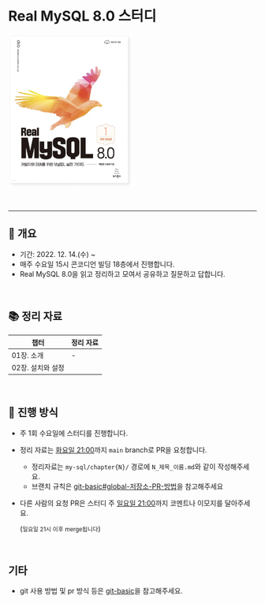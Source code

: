 # Real MySQL 8.0 스터디

<span align="left"><img width="50%" src="./src/image/cover.png"/></span>

</br>

-----

## 📆 개요

- 기간: 2022. 12. 14.(수) ~
- 매주 수요일 15시 콘코디언 빌딩 18층에서 진행합니다.
- Real MySQL 8.0을 읽고 정리하고 모여서 공유하고 질문하고 답합니다.

<br>

## 📚 정리 자료

| 챕터                              | 정리 자료 |
| --------------------------------- | :-------- |
| 01장. 소개                         | - |
| 02장. 설치와 설정                    |  |

<br>

## 📜 진행 방식

- 주 1회 수요일에 스터디를 진행합니다.

- 정리 자료는 <u>화요일 21:00</u>까지 `main` branch로 PR을 요청합니다.

  - 정리자료는 `my-sql/chapter{N}/` 경로에 `N_제목_이름.md`와 같이 작성해주세요.
  - 브랜치 규칙은 [git-basic#global-저장소-PR-방법](./documents/git-basic/README.md)을 참고해주세요

- 다른 사람의 요청 PR은 스터디 주 <u>일요일 21:00</u>까지 코멘트나 이모지를 달아주세요.

  (<small>일요일 21시 이후 merge됩니다</small>)

<br>

## 기타

- git 사용 방법 및 pr 방식 등은 [git-basic](./documents/git-basic/README.md)을 참고해주세요.

